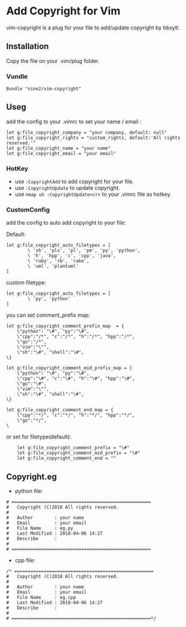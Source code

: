 # Add Copyright for Vim

vim-copyright is a plug for your file to add/update copyright by bbxytl.

## Installation

Copy the file on your .vim/plug folder.

### Vundle

```
Bundle "nine2/vim-copyright"
```

## Useg

add the config to your .vimrc to set your name / email :

```
let g:file_copyright_company = "your company, default: null"
let g:file_copyright_rights = "custom_rights, default:'All rights reserved.'"
let g:file_copyright_name = "your name"
let g:file_copyright_email = "your email"
```

### HotKey

- use `:CopyrightAdd` to add copyright for your file.
- use `:CopyrightUpdate` to update copyright.
- use `nmap uh :CopyrightUpdate<cr>` to your .vimrc file as hotkey.

### CustomConfig

add the config to auto add copyright to your file:

Default:
```
let g:file_copyright_auto_filetypes = [
        \ 'sh', 'plx', 'pl', 'pm', 'py', 'python',
        \ 'h', 'hpp', 'c', 'cpp', 'java',
        \ 'ruby', 'rb', 'rake',
        \ 'uml', 'plantuml'
]
```

custom filetype:
```
let g:file_copyright_auto_filetypes = [
        \ 'py', 'python'
]
```

you can set comment_prefix map:

```
let g:file_copyright_comment_prefix_map  = {
    \"python": "\#", "py":"\#",
    \"cpp":"/*", "c":"/*", "h":"/*", "hpp":"/*",
    \"go":"/*",
    \"vim":"\"",
    \"sh":"\#", "shell":"\#",
\}

let g:file_copyright_comment_mid_prefix_map = {
    \"python": "\#", "py":"\#",
    \"cpp":"\#", "c":"\#", "h":"\#", "hpp":"\#",
    \"go":"\#",
    \"vim":"\"",
    \"sh":"\#", "shell":"\#",
\}

let g:file_copyright_comment_end_map = {
    \"cpp":"*/", "c":"*/", "h":"*/", "hpp":"*/",
    \"go":"*/",
\
```

or set for filetype(default):

```
    let g:file_copyright_comment_prefix = "\#"
    let g:file_copyright_comment_mid_prefix = "\#"
    let g:file_copyright_comment_end = ""
```


## Copyright.eg

- python file:

```
# ====================================================
#   Copyright (C)2018 All rights reserved.
#
#   Author        : your name
#   Email         : your email
#   File Name     : eg.py
#   Last Modified : 2018-04-06 14:27
#   Describe      :
#
# ====================================================
```

- cpp file:

```
/* ====================================================
#   Copyright (C)2018 All rights reserved.
#
#   Author        : your name
#   Email         : your email
#   File Name     : eg.cpp
#   Last Modified : 2018-04-06 14:27
#   Describe      :
#
# ====================================================*/
```

